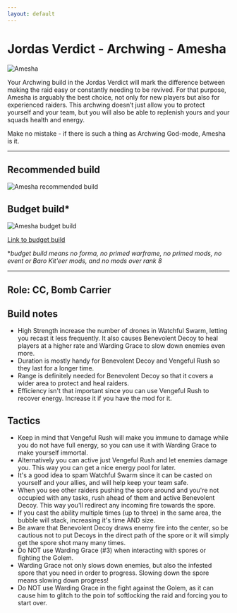 ```yaml
---
layout: default
---
```

# Jordas Verdict - Archwing - Amesha

![Amesha](http://i.imgur.com/EdMM69r.png)

Your Archwing build in the Jordas Verdict will mark the difference between making the raid easy or constantly needing to be revived. For that purpose, Amesha is arguably the best choice, not only for new players but also for experienced raiders. This archwing doesn’t just allow you to protect yourself and your team, but you will also be able to replenish yours and your squads health and energy.

Make no mistake - if there is such a thing as Archwing God-mode, Amesha is it.

* * *

## Recommended build

![Amesha recommended build](https://cdn.discordapp.com/attachments/245743045868257280/248526833157537793/unknown.png)

## Budget build*

![Amesha budget build](http://i.imgur.com/bz1VNJw.png)

[Link to budget build](http://warframe-builder.com/Warframes/Builder/Amesha/t_30_234000000_419-7-4-420-0-5-421-6-3-422-1-5-423-3-3-424-2-5-426-4-3-428-5-8_420-6-422-6-424-5-423-5-426-9-428-14-421-7-419-8_0/en/1-0-47)

*_budget build means no forma, no primed warframe, no primed mods, no event or Baro Kit'eer mods, and no mods over rank 8_

* * *

## Role: CC, Bomb Carrier

## Build notes

* High Strength increase the number of drones in Watchful Swarm, letting you recast it less frequently. It also causes Benevolent Decoy to heal players at a higher rate and Warding Grace to slow down enemies even more.
* Duration is mostly handy for Benevolent Decoy and Vengeful Rush so they last for a longer time.
* Range is definitely needed for Benevolent Decoy so that it covers a wider area to protect and heal raiders.
* Efficiency isn't that important since you can use Vengeful Rush to recover energy. Increase it if you have the mod for it.

## Tactics

* Keep in mind that Vengeful Rush will make you immune to damage while you do not have full energy, so you can use it with Warding Grace to make yourself immortal.
* Alternatively you can active just Vengeful Rush and let enemies damage you. This way you can get a nice energy pool for later.
* It's a good idea to spam Watchful Swarm since it can be casted on yourself and your allies, and will help keep your team safe.
* When you see other raiders pushing the spore around and you're not occupied with any tasks, rush ahead of them and active Benevolent Decoy. This way you'll redirect any incoming fire towards the spore.
* If you cast the ability multiple times (up to three) in the same area, the bubble will stack, increasing it's time AND size.
* Be aware that Benevolent Decoy draws enemy fire into the center, so be cautious not to put Decoys in the direct path of the spore or it will simply get the spore shot many many times.
* Do NOT use Warding Grace (#3) when interacting with spores or fighting the Golem.
* Warding Grace not only slows down enemies, but also the infested spore that you need in order to progress. Slowing down the spore means slowing down progress!
* Do NOT use Warding Grace in the fight against the Golem, as it can cause him to glitch to the poin tof softlocking the raid and forcing you to start over.
